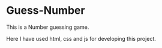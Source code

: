# Guess-Number

This is a Number guessing game.

Here I have used html, css and js for developing this project.
